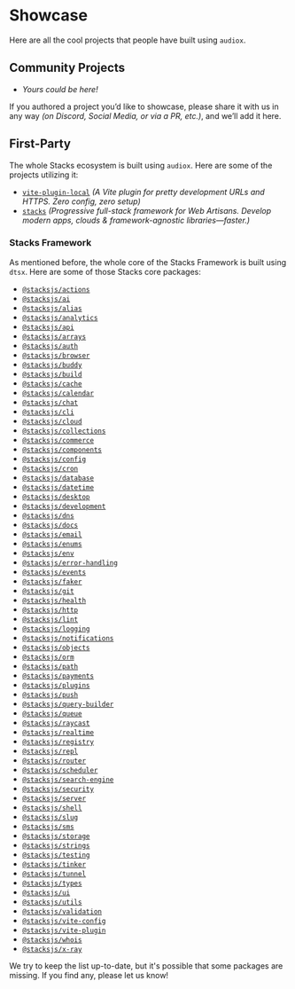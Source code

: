 # Showcase

Here are all the cool projects that people have built using `audiox`.

## Community Projects

- _Yours could be here!_

If you authored a project you’d like to showcase, please share it with us in any way _(on Discord, Social Media, or via a PR, etc.)_, and we’ll add it here.

## First-Party

The whole Stacks ecosystem is built using `audiox`. Here are some of the projects utilizing it:

- [`vite-plugin-local`](https://github.com/stacksjs/vite-plugin-local) _(A Vite plugin for pretty development URLs and HTTPS. Zero config, zero setup)_
- [`stacks`](https://github.com/stacksjs/stacks) _(Progressive full-stack framework for Web Artisans. Develop modern apps, clouds & framework-agnostic libraries—faster.)_

### Stacks Framework

As mentioned before, the whole core of the Stacks Framework is built using `dtsx`. Here are some of those Stacks core packages:

- [`@stacksjs/actions`](https://github.com/stacksjs/stacks/tree/main/storage/framework/core/actions)
- [`@stacksjs/ai`](https://github.com/stacksjs/stacks/tree/main/storage/framework/core/ai)
- [`@stacksjs/alias`](https://github.com/stacksjs/stacks/tree/main/storage/framework/core/alias)
- [`@stacksjs/analytics`](https://github.com/stacksjs/stacks/tree/main/storage/framework/core/analytics)
- [`@stacksjs/api`](https://github.com/stacksjs/stacks/tree/main/storage/framework/core/api)
- [`@stacksjs/arrays`](https://github.com/stacksjs/stacks/tree/main/storage/framework/core/arrays)
- [`@stacksjs/auth`](https://github.com/stacksjs/stacks/tree/main/storage/framework/core/auth)
- [`@stacksjs/browser`](https://github.com/stacksjs/stacks/tree/main/storage/framework/core/browser)
- [`@stacksjs/buddy`](https://github.com/stacksjs/stacks/tree/main/storage/framework/core/buddy)
- [`@stacksjs/build`](https://github.com/stacksjs/stacks/tree/main/storage/framework/core/build)
- [`@stacksjs/cache`](https://github.com/stacksjs/stacks/tree/main/storage/framework/core/cache)
- [`@stacksjs/calendar`](https://github.com/stacksjs/stacks/tree/main/storage/framework/core/calendar)
- [`@stacksjs/chat`](https://github.com/stacksjs/stacks/tree/main/storage/framework/core/chat)
- [`@stacksjs/cli`](https://github.com/stacksjs/stacks/tree/main/storage/framework/core/cli)
- [`@stacksjs/cloud`](https://github.com/stacksjs/stacks/tree/main/storage/framework/core/cloud)
- [`@stacksjs/collections`](https://github.com/stacksjs/stacks/tree/main/storage/framework/core/collections)
- [`@stacksjs/commerce`](https://github.com/stacksjs/stacks/tree/main/storage/framework/core/commerce)
- [`@stacksjs/components`](https://github.com/stacksjs/stacks/tree/main/storage/framework/core/components)
- [`@stacksjs/config`](https://github.com/stacksjs/stacks/tree/main/storage/framework/core/config)
- [`@stacksjs/cron`](https://github.com/stacksjs/stacks/tree/main/storage/framework/core/cron)
- [`@stacksjs/database`](https://github.com/stacksjs/stacks/tree/main/storage/framework/core/database)
- [`@stacksjs/datetime`](https://github.com/stacksjs/stacks/tree/main/storage/framework/core/datetime)
- [`@stacksjs/desktop`](https://github.com/stacksjs/stacks/tree/main/storage/framework/core/desktop)
- [`@stacksjs/development`](https://github.com/stacksjs/stacks/tree/main/storage/framework/core/development)
- [`@stacksjs/dns`](https://github.com/stacksjs/stacks/tree/main/storage/framework/core/dns)
- [`@stacksjs/docs`](https://github.com/stacksjs/stacks/tree/main/storage/framework/core/docs)
- [`@stacksjs/email`](https://github.com/stacksjs/stacks/tree/main/storage/framework/core/email)
- [`@stacksjs/enums`](https://github.com/stacksjs/stacks/tree/main/storage/framework/core/enums)
- [`@stacksjs/env`](https://github.com/stacksjs/stacks/tree/main/storage/framework/core/env)
- [`@stacksjs/error-handling`](https://github.com/stacksjs/stacks/tree/main/storage/framework/core/error-handling)
- [`@stacksjs/events`](https://github.com/stacksjs/stacks/tree/main/storage/framework/core/events)
- [`@stacksjs/faker`](https://github.com/stacksjs/stacks/tree/main/storage/framework/core/faker)
- [`@stacksjs/git`](https://github.com/stacksjs/stacks/tree/main/storage/framework/core/git)
- [`@stacksjs/health`](https://github.com/stacksjs/stacks/tree/main/storage/framework/core/health)
- [`@stacksjs/http`](https://github.com/stacksjs/stacks/tree/main/storage/framework/core/http)
- [`@stacksjs/lint`](https://github.com/stacksjs/stacks/tree/main/storage/framework/core/lint)
- [`@stacksjs/logging`](https://github.com/stacksjs/stacks/tree/main/storage/framework/core/logging)
- [`@stacksjs/notifications`](https://github.com/stacksjs/stacks/tree/main/storage/framework/core/notifications)
- [`@stacksjs/objects`](https://github.com/stacksjs/stacks/tree/main/storage/framework/core/objects)
- [`@stacksjs/orm`](https://github.com/stacksjs/stacks/tree/main/storage/framework/core/orm)
- [`@stacksjs/path`](https://github.com/stacksjs/stacks/tree/main/storage/framework/core/path)
- [`@stacksjs/payments`](https://github.com/stacksjs/stacks/tree/main/storage/framework/core/payments)
- [`@stacksjs/plugins`](https://github.com/stacksjs/stacks/tree/main/storage/framework/core/plugins)
- [`@stacksjs/push`](https://github.com/stacksjs/stacks/tree/main/storage/framework/core/push)
- [`@stacksjs/query-builder`](https://github.com/stacksjs/stacks/tree/main/storage/framework/core/query-builder)
- [`@stacksjs/queue`](https://github.com/stacksjs/stacks/tree/main/storage/framework/core/queue)
- [`@stacksjs/raycast`](https://github.com/stacksjs/stacks/tree/main/storage/framework/core/raycast)
- [`@stacksjs/realtime`](https://github.com/stacksjs/stacks/tree/main/storage/framework/core/realtime)
- [`@stacksjs/registry`](https://github.com/stacksjs/stacks/tree/main/storage/framework/core/registry)
- [`@stacksjs/repl`](https://github.com/stacksjs/stacks/tree/main/storage/framework/core/repl)
- [`@stacksjs/router`](https://github.com/stacksjs/stacks/tree/main/storage/framework/core/router)
- [`@stacksjs/scheduler`](https://github.com/stacksjs/stacks/tree/main/storage/framework/core/scheduler)
- [`@stacksjs/search-engine`](https://github.com/stacksjs/stacks/tree/main/storage/framework/core/search-engine)
- [`@stacksjs/security`](https://github.com/stacksjs/stacks/tree/main/storage/framework/core/security)
- [`@stacksjs/server`](https://github.com/stacksjs/stacks/tree/main/storage/framework/core/server)
- [`@stacksjs/shell`](https://github.com/stacksjs/stacks/tree/main/storage/framework/core/shell)
- [`@stacksjs/slug`](https://github.com/stacksjs/stacks/tree/main/storage/framework/core/slug)
- [`@stacksjs/sms`](https://github.com/stacksjs/stacks/tree/main/storage/framework/core/sms)
- [`@stacksjs/storage`](https://github.com/stacksjs/stacks/tree/main/storage/framework/core/storage)
- [`@stacksjs/strings`](https://github.com/stacksjs/stacks/tree/main/storage/framework/core/strings)
- [`@stacksjs/testing`](https://github.com/stacksjs/stacks/tree/main/storage/framework/core/testing)
- [`@stacksjs/tinker`](https://github.com/stacksjs/stacks/tree/main/storage/framework/core/tinker)
- [`@stacksjs/tunnel`](https://github.com/stacksjs/stacks/tree/main/storage/framework/core/tunnel)
- [`@stacksjs/types`](https://github.com/stacksjs/stacks/tree/main/storage/framework/core/types)
- [`@stacksjs/ui`](https://github.com/stacksjs/stacks/tree/main/storage/framework/core/ui)
- [`@stacksjs/utils`](https://github.com/stacksjs/stacks/tree/main/storage/framework/core/utils)
- [`@stacksjs/validation`](https://github.com/stacksjs/stacks/tree/main/storage/framework/core/validation)
- [`@stacksjs/vite-config`](https://github.com/stacksjs/stacks/tree/main/storage/framework/core/vite-config)
- [`@stacksjs/vite-plugin`](https://github.com/stacksjs/stacks/tree/main/storage/framework/core/vite-plugin)
- [`@stacksjs/whois`](https://github.com/stacksjs/stacks/tree/main/storage/framework/core/whois)
- [`@stacksjs/x-ray`](https://github.com/stacksjs/stacks/tree/main/storage/framework/core/x-ray)

We try to keep the list up-to-date, but it's possible that some packages are missing. If you find any, please let us know!
